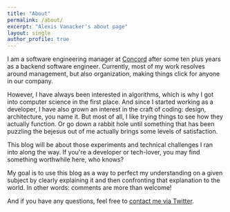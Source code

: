 ```yaml
---
title: "About"
permalink: /about/
excerpt: "Alexis Vanacker's about page"
layout: single
author_profile: true
---
```



I am a software engineering manager at [Concord](https://www.concord.app/) after some ten plus years as a backend software engineer. Currently, most of my work resolves around management, but also organization, making things click for anyone in our company.

However, I have always been interested in algorithms, which is why I got into computer science in the first place. And since I started working as a developer, I have also grown an interest in the craft of coding: design, architecture, you name it. But most of all, I like trying things to see how they actually function. Or go down a rabbit hole until something that has been puzzling the bejesus out of me actually brings some levels of satisfaction.

This blog will be about those experiments and technical challenges I ran into along the way. If you're a developer or tech-lover, you may find something worthwhile here, who knows?

My goal is to use this blog as a way to perfect my understanding on a given subject by clearly explaining it and then confronting that explanation to the world. In other words: comments are more than welcome!

And if you have any questions, feel free to [contact me via Twitter](https://twitter.com/alexvanacker).
